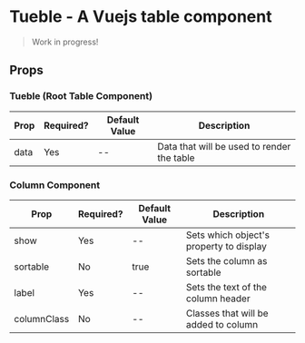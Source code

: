 # Tueble - A Vuejs table component

> Work in progress!

## Props

### Tueble (Root Table Component)

| Prop | Required? | Default Value | Description                                |
| ---- | --------- | ------------- | ------------------------------------------ |
| data | Yes       | --            | Data that will be used to render the table |

### Column Component

| Prop        | Required? | Default Value | Description                             |
| ----------- | --------- | ------------- | --------------------------------------- |
| show        | Yes       | --            | Sets which object's property to display |
| sortable    | No        | true          | Sets the column as sortable             |
| label       | Yes       | --            | Sets the text of the column header      |
| columnClass | No        | --            | Classes that will be added to column    |
